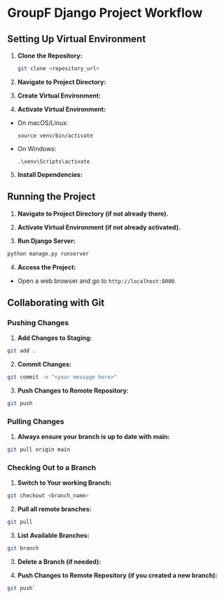# GroupF Django Project Workflow

## Setting Up Virtual Environment

1. **Clone the Repository:**
   ```bash
   git clone <repository_url>
   ```
2. **Navigate to Project Directory:**
3. **Create Virtual Environment:**

4. **Activate Virtual Environment:**

- On macOS/Linux:
  ```
  source venv/bin/activate
  ```
- On Windows:
  ```
  .\venv\Scripts\activate
  ```

5. **Install Dependencies:**

## Running the Project

1. **Navigate to Project Directory (if not already there).**

2. **Activate Virtual Environment (if not already activated).**

3. **Run Django Server:**

```bash
python manage.py runserver
```

4. **Access the Project:**

- Open a web browser and go to `http://localhost:8000`.

## Collaborating with Git

### Pushing Changes

1. **Add Changes to Staging:**

```bash
git add .
```

2. **Commit Changes:**

```bash
git commit -m "<your message here>"
```

3. **Push Changes to Remote Repository:**

```bash
git push
```

### Pulling Changes

1. **Always ensure your branch is up to date with main:**

```bash
git pull origin main
```

### Checking Out to a Branch

1. **Switch to Your working Branch:**

```bash
git checkout <branch_name>
```

2. **Pull all remote branches:**

```bash
git pull
```

3. **List Available Branches:**

```bash
git branch
```

3. **Delete a Branch (if needed):**

4. **Push Changes to Remote Repository (if you created a new branch):**

```bash
git push`
```
